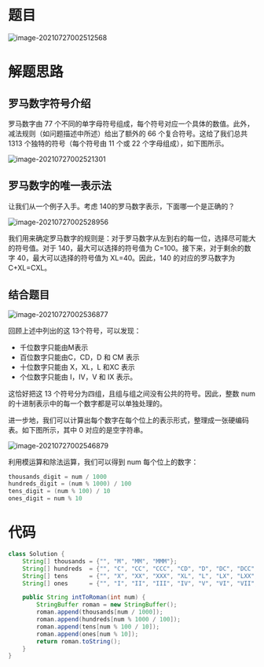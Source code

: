 # 题目

![image-20210727002512568](https://gitee.com/janeroad/iamge-cloud/raw/master/NoteImage/image-20210727002512568.png)

# 解题思路

## 罗马数字符号介绍

罗马数字由 77 个不同的单字母符号组成，每个符号对应一个具体的数值。此外，减法规则（如问题描述中所述）给出了额外的 66 个复合符号。这给了我们总共 1313 个独特的符号（每个符号由 11 个或 22 个字母组成），如下图所示。

![image-20210727002521301](https://gitee.com/janeroad/iamge-cloud/raw/master/NoteImage/image-20210727002521301.png)

## 罗马数字的唯一表示法

让我们从一个例子入手。考虑 140的罗马数字表示，下面哪一个是正确的？

![image-20210727002528956](https://gitee.com/janeroad/iamge-cloud/raw/master/NoteImage/image-20210727002528956.png)

我们用来确定罗马数字的规则是：对于罗马数字从左到右的每一位，选择尽可能大的符号值。对于 140，最大可以选择的符号值为 C=100。接下来，对于剩余的数字 40，最大可以选择的符号值为 XL=40。因此，140 的对应的罗马数字为 C+XL=CXL。

## 结合题目

![image-20210727002536877](https://gitee.com/janeroad/iamge-cloud/raw/master/NoteImage/image-20210727002536877.png)

回顾上述中列出的这 13个符号，可以发现：

- 千位数字只能由M表示
- 百位数字只能由C，CD，D 和 CM 表示
- 十位数字只能由 X，XL，L 和XC 表示
- 个位数字只能由 I，IV，V 和 IX 表示。

这恰好把这 13 个符号分为四组，且组与组之间没有公共的符号。因此，整数 num 的十进制表示中的每一个数字都是可以单独处理的。

进一步地，我们可以计算出每个数字在每个位上的表示形式，整理成一张硬编码表。如下图所示，其中 0 对应的是空字符串。

![image-20210727002546879](https://gitee.com/janeroad/iamge-cloud/raw/master/NoteImage/image-20210727002546879.png)

利用模运算和除法运算，我们可以得到 num 每个位上的数字：

```java
thousands_digit = num / 1000
hundreds_digit = (num % 1000) / 100
tens_digit = (num % 100) / 10
ones_digit = num % 10
```

# 代码

```java
class Solution {
    String[] thousands = {"", "M", "MM", "MMM"};
    String[] hundreds  = {"", "C", "CC", "CCC", "CD", "D", "DC", "DCC", "DCCC", "CM"};
    String[] tens      = {"", "X", "XX", "XXX", "XL", "L", "LX", "LXX", "LXXX", "XC"};
    String[] ones      = {"", "I", "II", "III", "IV", "V", "VI", "VII", "VIII", "IX"};

    public String intToRoman(int num) {
        StringBuffer roman = new StringBuffer();
        roman.append(thousands[num / 1000]);
        roman.append(hundreds[num % 1000 / 100]);
        roman.append(tens[num % 100 / 10]);
        roman.append(ones[num % 10]);
        return roman.toString();
    }
}
```